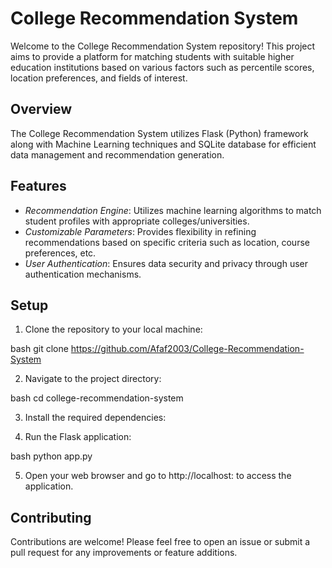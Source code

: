 # College Recommendation System

Welcome to the College Recommendation System repository! This project aims to provide a platform for matching students with suitable higher education institutions based on various factors such as percentile scores, location preferences, and fields of interest.

## Overview

The College Recommendation System utilizes Flask (Python) framework along with Machine Learning techniques and SQLite database for efficient data management and recommendation generation.

## Features

- *Recommendation Engine*: Utilizes machine learning algorithms to match student profiles with appropriate colleges/universities.
- *Customizable Parameters*: Provides flexibility in refining recommendations based on specific criteria such as location, course preferences, etc.
- *User Authentication*: Ensures data security and privacy through user authentication mechanisms.

## Setup

1. Clone the repository to your local machine:

bash
git clone https://github.com/Afaf2003/College-Recommendation-System


2. Navigate to the project directory:

bash
cd college-recommendation-system


3. Install the required dependencies:


4. Run the Flask application:

bash
python app.py


5. Open your web browser and go to http://localhost:<portnumber> to access the application.



## Contributing

Contributions are welcome! Please feel free to open an issue or submit a pull request for any improvements or feature additions.

